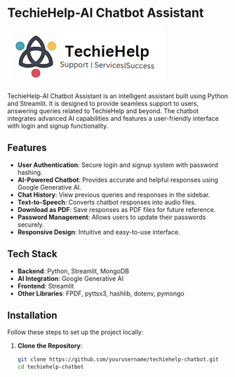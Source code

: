 # TechieHelp-AI Chatbot Assistant

![TechieHelp Logo](logo.png)

TechieHelp-AI Chatbot Assistant is an intelligent assistant built using Python and Streamlit. It is designed to provide seamless support to users, answering queries related to TechieHelp and beyond. The chatbot integrates advanced AI capabilities and features a user-friendly interface with login and signup functionality.

## Features

- **User Authentication**: Secure login and signup system with password hashing.
- **AI-Powered Chatbot**: Provides accurate and helpful responses using Google Generative AI.
- **Chat History**: View previous queries and responses in the sidebar.
- **Text-to-Speech**: Converts chatbot responses into audio files.
- **Download as PDF**: Save responses as PDF files for future reference.
- **Password Management**: Allows users to update their passwords securely.
- **Responsive Design**: Intuitive and easy-to-use interface.

## Tech Stack

- **Backend**: Python, Streamlit, MongoDB
- **AI Integration**: Google Generative AI
- **Frontend**: Streamlit
- **Other Libraries**: FPDF, pyttsx3, hashlib, dotenv, pymongo

## Installation

Follow these steps to set up the project locally:

1. **Clone the Repository**:
   ```bash
   git clone https://github.com/yourusername/techiehelp-chatbot.git
   cd techiehelp-chatbot
